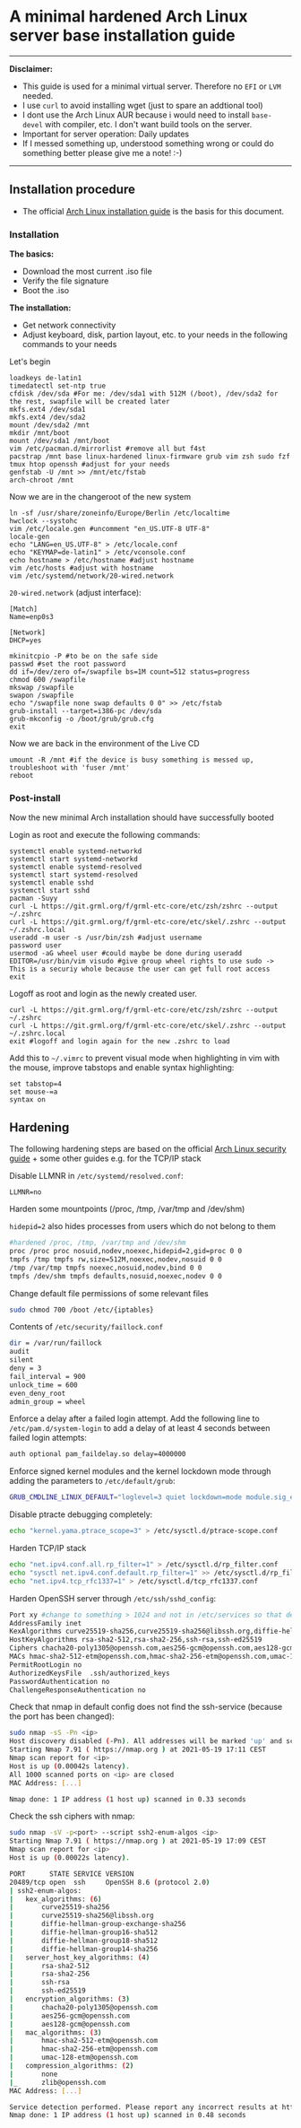 # A minimal hardened Arch Linux server base installation guide

---

**Disclaimer:**

- This guide is used for a minimal virtual server. Therefore no `EFI` or `LVM` needed.
- I use `curl` to avoid installing wget (just to spare an addtional tool)
- I dont use the Arch Linux AUR because i would need to install `base-devel` with compiler, etc. I don't want build tools on the server.
- Important for server operation: Daily updates  
- If I messed something up, understood something wrong or could do something better please give me a note! :-)

---

## Installation procedure

- The official [Arch Linux installation guide](https://wiki.archlinux.org/title/Installation_guide) is the basis for this document.

### Installation

**The basics:**

- Download the most current .iso file
- Verify the file signature
- Boot the .iso

**The installation:**

- Get network connectivity
- Adjust keyboard, disk, partion layout, etc. to your needs in the following commands to your needs

Let's begin

```shell
loadkeys de-latin1
timedatectl set-ntp true
cfdisk /dev/sda #For me: /dev/sda1 with 512M (/boot), /dev/sda2 for the rest, swapfile will be created later
mkfs.ext4 /dev/sda1
mkfs.ext4 /dev/sda2
mount /dev/sda2 /mnt
mkdir /mnt/boot
mount /dev/sda1 /mnt/boot
vim /etc/pacman.d/mirrorlist #remove all but f4st
pacstrap /mnt base linux-hardened linux-firmware grub vim zsh sudo fzf tmux htop openssh #adjust for your needs
genfstab -U /mnt >> /mnt/etc/fstab
arch-chroot /mnt
```

Now we are in the changeroot of the new system

```shell
ln -sf /usr/share/zoneinfo/Europe/Berlin /etc/localtime
hwclock --systohc
vim /etc/locale.gen #uncomment "en_US.UTF-8 UTF-8"
locale-gen
echo "LANG=en_US.UTF-8" > /etc/locale.conf
echo "KEYMAP=de-latin1" > /etc/vconsole.conf
echo hostname > /etc/hostname #adjust hostname
vim /etc/hosts #adjust with hostname
vim /etc/systemd/network/20-wired.network
```

`20-wired.network` (adjust interface):

```shell
[Match]
Name=enp0s3

[Network]
DHCP=yes
```

```shell
mkinitcpio -P #to be on the safe side
passwd #set the root password
dd if=/dev/zero of=/swapfile bs=1M count=512 status=progress
chmod 600 /swapfile
mkswap /swapfile
swapon /swapfile
echo "/swapfile none swap defaults 0 0" >> /etc/fstab
grub-install --target=i386-pc /dev/sda
grub-mkconfig -o /boot/grub/grub.cfg
exit
```

Now we are back in the environment of the Live CD

```shell
umount -R /mnt #if the device is busy something is messed up, troubleshoot with 'fuser /mnt'
reboot
```

### Post-install

Now the new minimal Arch installation should have successfully booted

Login as root and execute the following commands:

```shell
systemctl enable systemd-networkd
systemctl start systemd-networkd
systemctl enable systemd-resolved
systemctl start systemd-resolved
systemctl enable sshd
systemctl start sshd
pacman -Suyy
curl -L https://git.grml.org/f/grml-etc-core/etc/zsh/zshrc --output ~/.zshrc
curl -L https://git.grml.org/f/grml-etc-core/etc/skel/.zshrc --output ~/.zshrc.local
useradd -m user -s /usr/bin/zsh #adjust username
password user
usermod -aG wheel user #could maybe be done during useradd
EDITOR=/usr/bin/vim visudo #give group wheel rights to use sudo -> This is a securiy whole because the user can get full root access
exit
```

Logoff as root and login as the newly created user.

```shell
curl -L https://git.grml.org/f/grml-etc-core/etc/zsh/zshrc --output ~/.zshrc
curl -L https://git.grml.org/f/grml-etc-core/etc/skel/.zshrc --output ~/.zshrc.local
exit #logoff and login again for the new .zshrc to load
```

Add this to `~/.vimrc` to prevent visual mode when highlighting in vim with the mouse, improve tabstops and enable syntax highlighting:

```vi
set tabstop=4
set mouse-=a
syntax on
```

## Hardening

The following hardening steps are based on the official [Arch Linux security guide](https://wiki.archlinux.org/title/Security) + some other guides e.g. for the TCP/IP stack

Disable LLMNR in `/etc/systemd/resolved.conf`:

```shell
LLMNR=no
```

Harden some mountpoints (/proc, /tmp, /var/tmp and /dev/shm)

`hidepid=2` also hides processes from users which do not belong to them

```sh
#hardened /proc, /tmp, /var/tmp and /dev/shm
proc /proc proc nosuid,nodev,noexec,hidepid=2,gid=proc 0 0
tmpfs /tmp tmpfs rw,size=512M,noexec,nodev,nosuid 0 0
/tmp /var/tmp tmpfs noexec,nosuid,nodev,bind 0 0
tmpfs /dev/shm tmpfs defaults,nosuid,noexec,nodev 0 0
```

Change default file permissions of some relevant files

```sh
sudo chmod 700 /boot /etc/{iptables}
```

Contents of `/etc/security/faillock.conf`

```sh
dir = /var/run/faillock
audit
silent
deny = 3
fail_interval = 900
unlock_time = 600
even_deny_root
admin_group = wheel
```

Enforce a delay after a failed login attempt. Add the following line to `/etc/pam.d/system-login` to add a delay of at least 4 seconds between failed login attempts:

```sh
auth optional pam_faildelay.so delay=4000000
```

Enforce signed kernel modules and the kernel lockdown mode through adding the parameters to `/etc/default/grub`:

```sh
GRUB_CMDLINE_LINUX_DEFAULT="loglevel=3 quiet lockdown=mode module.sig_enforce=1"
```

Disable ptracte debugging completely:

```sh
echo "kernel.yama.ptrace_scope=3" > /etc/sysctl.d/ptrace-scope.conf
```

Harden TCP/IP stack

```sh
echo "net.ipv4.conf.all.rp_filter=1" > /etc/sysctl.d/rp_filter.conf
echo "sysctl net.ipv4.conf.default.rp_filter=1" >> /etc/sysctl.d/rp_filter.conf
echo "net.ipv4.tcp_rfc1337=1" > /etc/sysctl.d/tcp_rfc1337.conf
```

Harden OpenSSH server through `/etc/ssh/sshd_config`:

```sh
Port xy #change to something > 1024 and not in /etc/services so that default nmap scan cannot find ssh
AddressFamily inet
KexAlgorithms curve25519-sha256,curve25519-sha256@libssh.org,diffie-hellman-group-exchange-sha256,diffie-hellman-group16-sha512,diffie-hellman-group18-sha512,diffie-hellman-group14-sha256
HostKeyAlgorithms rsa-sha2-512,rsa-sha2-256,ssh-rsa,ssh-ed25519
Ciphers chacha20-poly1305@openssh.com,aes256-gcm@openssh.com,aes128-gcm@openssh.com 
MACs hmac-sha2-512-etm@openssh.com,hmac-sha2-256-etm@openssh.com,umac-128-etm@openssh.com
PermitRootLogin no
AuthorizedKeysFile	.ssh/authorized_keys
PasswordAuthentication no
ChallengeResponseAuthentication no
```

Check that nmap in default config does not find the ssh-service (because the port has been changed):

```sh
sudo nmap -sS -Pn <ip>
Host discovery disabled (-Pn). All addresses will be marked 'up' and scan times will be slower.
Starting Nmap 7.91 ( https://nmap.org ) at 2021-05-19 17:11 CEST
Nmap scan report for <ip>
Host is up (0.00042s latency).
All 1000 scanned ports on <ip> are closed
MAC Address: [...]

Nmap done: 1 IP address (1 host up) scanned in 0.33 seconds
```

Check the ssh ciphers with nmap:

```sh
sudo nmap -sV -p<port> --script ssh2-enum-algos <ip>
Starting Nmap 7.91 ( https://nmap.org ) at 2021-05-19 17:09 CEST
Nmap scan report for <ip>
Host is up (0.00022s latency).

PORT      STATE SERVICE VERSION
20489/tcp open  ssh     OpenSSH 8.6 (protocol 2.0)
| ssh2-enum-algos: 
|   kex_algorithms: (6)
|       curve25519-sha256
|       curve25519-sha256@libssh.org
|       diffie-hellman-group-exchange-sha256
|       diffie-hellman-group16-sha512
|       diffie-hellman-group18-sha512
|       diffie-hellman-group14-sha256
|   server_host_key_algorithms: (4)
|       rsa-sha2-512
|       rsa-sha2-256
|       ssh-rsa
|       ssh-ed25519
|   encryption_algorithms: (3)
|       chacha20-poly1305@openssh.com
|       aes256-gcm@openssh.com
|       aes128-gcm@openssh.com
|   mac_algorithms: (3)
|       hmac-sha2-512-etm@openssh.com
|       hmac-sha2-256-etm@openssh.com
|       umac-128-etm@openssh.com
|   compression_algorithms: (2)
|       none
|_      zlib@openssh.com
MAC Address: [...]

Service detection performed. Please report any incorrect results at https://nmap.org/submit/ .
Nmap done: 1 IP address (1 host up) scanned in 0.48 seconds
```
